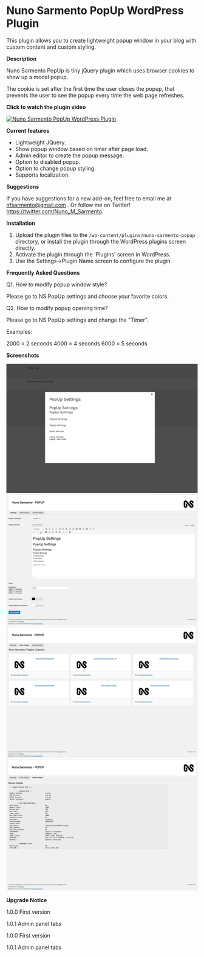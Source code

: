 # Nuno Sarmento PopUp WordPress Plugin
This plugin allows you to create lightweight popup window in your blog with custom content and custom styling.


**Description**

Nuno Sarmento PopUp is tiny jQuery plugin which uses browser cookies to show up a modal popup.

The cookie is set after the first time the user closes the popup, that prevents the user to see the popup every time the web page refreshes.



**Click to watch the plugin video**

[![Nuno Sarmento PopUp WordPress Plugin](https://i.ytimg.com/vi/P-tGKurW_f8/1.jpg)](https://www.youtube.com/watch?v=P-tGKurW_f8)




**Current features**

* Lightweight JQuery.
* Show popup window based on timer after page load.
* Admin editor to create the popup message.
* Option to disabled popup.
* Option to change popup styling.
* Supports localization.



**Suggestions**

If you have suggestions for a new add-on, feel free to email me at nfsarmento@gmail.com .
Or follow me on Twitter!
https://twitter.com/Nuno_M_Sarmento.




**Installation**

1. Upload the plugin files to the `/wp-content/plugins/nuno-sarmento-popup` directory, or install the plugin through the WordPress plugins screen directly.
2. Activate the plugin through the 'Plugins' screen in WordPress.
3. Use the Settings->Plugin Name screen to configure the plugin.




**Frequently Asked Questions**

Q1. How to modify popup window style?

Please go to NS PopUp settings and choose your favorite colors.

Q2. How to modify popup opening time?

Please go to NS PopUp settings and change the "Timer".

Examples:

2000 = 2 seconds
4000 = 4 seconds
6000 = 5 seconds




**Screenshots**


![PopUp](https://github.com/nfsarmento/nuno-sarmento-popup/blob/master/assets/images/screenshot-1.png "Optional title")
![Admin Panel Menu](https://github.com/nfsarmento/nuno-sarmento-popup/blob/master/assets/images/screenshot-2.png "Optional title")
![Other NS Plugins](https://github.com/nfsarmento/nuno-sarmento-popup/blob/master/assets/images/screenshot-3.png "Optional title")
![Server Report](https://github.com/nfsarmento/nuno-sarmento-popup/blob/master/assets/images/screenshot-4.png "Optional title")



**Upgrade Notice**

1.0.0
First version

1.0.1
Admin panel tabs


1.0.0
First version

1.0.1
Admin panel tabs
